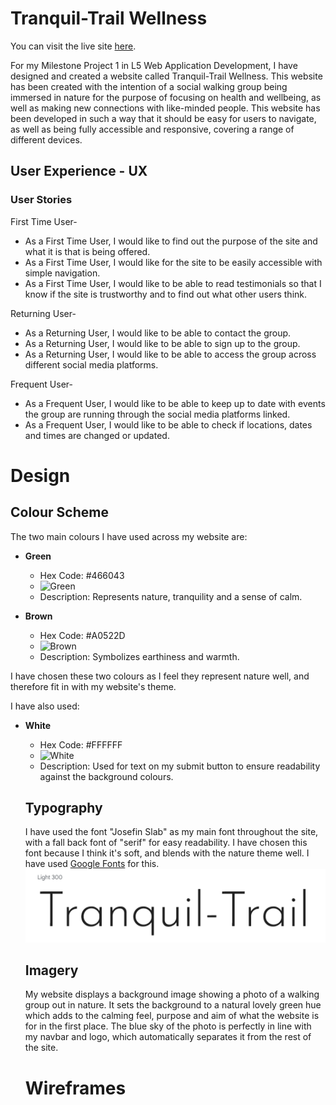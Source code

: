 # Tranquil-Trail Wellness

You can visit the live site [here]( https://jtam90.github.io/Tranquil-Trail-Wellness/).

For my Milestone Project 1 in L5 Web Application Development, I have designed and created a website called Tranquil-Trail Wellness. This website has been created with the intention of a social walking group being immersed in nature for the purpose of focusing on health and wellbeing, as well as making new connections with like-minded people. This website has been developed in such a way that it should be easy for users to navigate, as well as being fully accessible and responsive, covering a range of different devices.
## User Experience - UX
### User Stories
First Time User- 

- As a First Time User, I would like to find out the purpose of the site and what it is that is being offered.
- As a First Time User, I would like for the site to be easily accessible with simple navigation.
- As a First Time User, I would like to be able to read testimonials so that I know if the site is trustworthy and to find out what other users think.


Returning User-

- As a Returning User, I would like to be able to contact the group.
- As a Returning User, I would like to be able to sign up to the group.
- As a Returning User, I would like to be able to access the group across different social media platforms.


Frequent User-

- As a Frequent User, I would like to be able to keep up to date with events the group are running through the social media platforms linked.
- As a Frequent User, I would like to be able to check if locations, dates and times are changed or updated.

# Design

## Colour Scheme

The two main colours I have used across my website are:

- **Green**
  - Hex Code: #466043
  - ![Green](https://via.placeholder.com/15/466043/000000?text=+)
  - Description: Represents nature, tranquility and a sense of calm.

- **Brown**
  - Hex Code: #A0522D
  - ![Brown](https://via.placeholder.com/15/A0522D/000000?text=+)
  - Description: Symbolizes earthiness and warmth.

I have chosen these two colours as I feel they represent nature well, and therefore fit in with my website's theme.

I have also used:

- **White**
  - Hex Code: #FFFFFF
  - ![White](https://via.placeholder.com/15/FFFFFF/000000?text=+)
  - Description: Used for text on my submit button to ensure readability against the background colours.

  ## Typography

  I have used the font "Josefin Slab" as my main font throughout the site, with a fall back font of "serif" for easy readability. I have chosen this font because I think it's soft, and blends with the nature theme well. I have used <a href="https://fonts.google.com">Google Fonts</a> for this.
  ![Font Screenshot](/documents/fontexample.png)

  ## Imagery

  My website displays a background image showing a photo of a walking group out in nature. It sets the background to a natural lovely green hue which adds to the calming feel, purpose and aim of what the website is for in the first place. The blue sky of the photo is perfectly in line with my navbar and logo, which automatically separates it from the rest of the site. 

  # Wireframes








